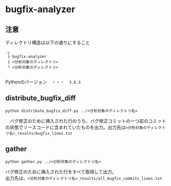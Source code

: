# bugfix-analyzer  

## 注意
ディレクトリ構造は以下の通りにすること
```
.┐
 ├ bugfix-analyzer
 ├ <分析対象のディレクトリ>
 └ <分析対象のディレクトリ>
 
```
Pythonのバージョン　・・・　`3.6.5`

## distribute_bugfix_diff

```
python distribute_bugfix_diff.py ../<分析対象のディレクトリ名>
```

　バグ修正のために挿入された行のうち、バグ修正コミットの一つ前のコミットの状態でソースコードに含まれていたものを出力。出力先は`<分析対象のディレクトリ名>_results/bugfix_lines.txt`
 
 ## gather
 
 ```
 python gather.py ../<分析対象のディレクトリ名>
 ```
 
 バグ修正のために挿入された行をすべて取得して出力。  
 出力先は、`<分析対象のディレクトリ名>_results/all_bugfix_commits_lines.txt`
